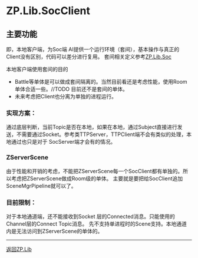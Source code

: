 # ZP.Lib.SocClient

## 主要功能
即，本地客户端，为Soc端 AI提供一个运行环境（套间），基本操作与真正的Client没有区别，代码可以差分进行复用。
套间相关定义参考[ZP.Lib.Soc](../ZP.Lib.Soc/Readme.md)

本地客户端使用套间的目的
- Battle等单体是可以做成套间隔离的。当然目前看还是考虑性能，使用Room单体合适一些。//TODO 目前还不是套间的单体。
- 未来考虑把Client也分离为单独的进程运行。


### 实现方案：

通过底层判断，当前Topic是否在本地，如果在本地，通过Subject直接进行发送，不需要通过Socket。参考类TTPServer，TTPClient端不会有类似的处理，本地通过也只是对于
SocServer端才会有的情况。


### ZServerScene
由于性能和开销的考虑，不能把ZServerScene每一个SocClient都有单独的。所以考虑把ZServerScene做成Room级的单体。
主要就是要把给SocClient追加SceneMgrPipeline就可以了。


### 目前限制：
对于本地通道端，还不能接收到Socket 层的Connected消息。只能使用的Channel层的Connect Topic消息。
先不支持单进程时的Scene支持。本地通道内是无法访问到ZServerScene的单体的。

---

[返回ZP.Lib](../Readme.md)